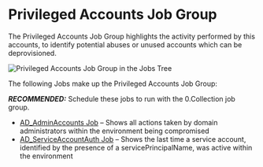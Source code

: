 # Privileged Accounts Job Group

The Privileged Accounts Job Group highlights the activity performed by this accounts, to identify
potential abuses or unused accounts which can be deprovisioned.

![Privileged Accounts Job Group in the Jobs Tree](/img/product_docs/accessanalyzer/admin/hostmanagement/jobstree.webp)

The following Jobs make up the Privileged Accounts Job Group:

**_RECOMMENDED:_** Schedule these jobs to run with the 0.Collection job group.

- [AD_AdminAccounts Job](/docs/accessanalyzer/12.0/solutions/active-directory/activity/privilegedaccounts/ad_adminaccounts.md) – Shows all actions taken by domain administrators
  within the environment being compromised
- [AD_ServiceAccountAuth Job](/docs/accessanalyzer/12.0/solutions/active-directory/activity/privilegedaccounts/ad_serviceaccountauth.md) – Shows the last time a service account,
  identified by the presence of a servicePrincipalName, was active within the environment
